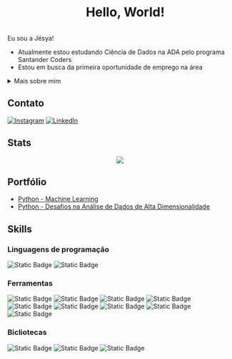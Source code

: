 <!--título-->
<div id="user-content-toc">
  <ul align="center">
    <summary><h1 style="display: inline-block">Hello, World!</h1></summary>
</div>

Eu sou a Jésya!
- Atualmente estou estudando Ciência de Dados na ADA pelo programa Santander Coders
- Estou em busca da primeira oportunidade de emprego na área

<!-- Dropdown -->
<details>
  <summary> Mais sobre mim</summary>

- Tenho 29 anos e atualmente moro em Pernambuco, porém estou aberta a oportunidades que envolvam mudança de localidade
- Possuo experiência em SQL, Python, Análise e Visualização de Dados e Machine Learning
- Além disso, sou graduada em Engenharia Civil pela UFPE e acumulei experiência como Gerente de Projetos, o que me proporcionou o desenvolvimento de habilidades essenciais, como comunicação eficaz, gestão de equipes e capacidade de adaptação e analítica
- Sou altamente focada e estou constantemente em busca de oportunidades para aprimorar meu conhecimento
</details>

## Contato
<!-- Links -->
[![Instagram](https://img.shields.io/badge/Instagram-E4405F?style=for-the-badge&logo=instagram&logoColor=white)](https://www.instagram.com/jesyavl/)
[![LinkedIn](https://img.shields.io/badge/LinkedIn-0077B5?style=for-the-badge&logo=linkedin&logoColor=white)](https://www.linkedin.com/in/jesyadelima/)


## Stats
<!-- GithubStats -->
<div align="center">
  
![](https://github-readme-streak-stats.herokuapp.com/?user=jesyavl&theme=react&hide_border=false)<br/>
 </div>

</div>

<!-- Portfólio -->
## Portfólio
- [Python - Machine Learning](https://github.com/jesyavl/ML01_telecon_churn)
- [Python - Desafios na Análise de Dados de Alta Dimensionalidade](https://github.com/jesyavl/ML02_reducao_dimensionalidade)

## Skills
  <!-- Skills: Linguagem de programação -->
  <div style="flex-basis: 48%;">
    <h3>Linguagens de programação</h3>
    
![Static Badge](https://img.shields.io/badge/PYTHON-20232A?style=for-the-badge&logo=power%20bi&logoColor=white&labelColor=%233776AB&link=https%3A%2F%2Fwww.linkedin.com%2Fin%2Fjesyadelima%2F)
![Static Badge](https://img.shields.io/badge/SQL-20232A?style=for-the-badge&logo=mysql&logoColor=white&labelColor=%234479A1&link=https%3A%2F%2Fwww.linkedin.com%2Fin%2Fjesyadelima%2F)

  </div>
  

  <!-- Skills: Ferramentas -->
  <div style="flex-basis: 48%;">
    <h3>Ferramentas</h3>
    
![Static Badge](https://img.shields.io/badge/POWER%20BI-20232A?style=for-the-badge&logo=power%20bi&logoColor=white&labelColor=%23F2C811&link=https%3A%2F%2Fwww.linkedin.com%2Fin%2Fjesyadelima%2F)
![Static Badge](https://img.shields.io/badge/VSCODE-20232A?style=for-the-badge&logo=visual%20studio%20code&logoColor=white&labelColor=%23007ACC&link=https%3A%2F%2Fwww.linkedin.com%2Fin%2Fjesyadelima%2F)
![Static Badge](https://img.shields.io/badge/JUPYTER-20232A?style=for-the-badge&logo=jupyter&logoColor=white&labelColor=%23F37626&link=https%3A%2F%2Fwww.linkedin.com%2Fin%2Fjesyadelima%2F)
![Static Badge](https://img.shields.io/badge/GIT-20232A?style=for-the-badge&logo=git&logoColor=white&labelColor=%23F05032&link=https%3A%2F%2Fwww.linkedin.com%2Fin%2Fjesyadelima%2F)
![Static Badge](https://img.shields.io/badge/MYSQL-20232A?style=for-the-badge&logo=mysql&logoColor=white&labelColor=%234479A1&link=https%3A%2F%2Fwww.linkedin.com%2Fin%2Fjesyadelima%2F)
![Static Badge](https://img.shields.io/badge/SQL%20SERVER-20232A?style=for-the-badge&logo=microsoft%20sql%20server&logoColor=white&labelColor=%23CC2927&link=https%3A%2F%2Fwww.linkedin.com%2Fin%2Fjesyadelima%2F)
![Static Badge](https://img.shields.io/badge/EXCEL-20232A?style=for-the-badge&logo=microsoft%20excel&logoColor=white&labelColor=%23217346&link=https%3A%2F%2Fwww.linkedin.com%2Fin%2Fjesyadelima%2F)
![Static Badge](https://img.shields.io/badge/TRELLO-20232A?style=for-the-badge&logo=trello&logoColor=white&labelColor=%230052CC&link=https%3A%2F%2Fwww.linkedin.com%2Fin%2Fjesyadelima%2F)
![Static Badge](https://img.shields.io/badge/SLACK-20232A?style=for-the-badge&logo=slack&logoColor=white&labelColor=%234A154B&link=https%3A%2F%2Fwww.linkedin.com%2Fin%2Fjesyadelima%2F)
  </div>

  
  <!-- Skills: Bibliotecas -->
  <div style="flex-basis: 48%;">
    <h3>Bicliotecas</h3>

![Static Badge](https://img.shields.io/badge/NUMPY-20232A?style=for-the-badge&logo=numpy&logoColor=white&labelColor=%23013243&link=https%3A%2F%2Fwww.linkedin.com%2Fin%2Fjesyadelima%2F)
![Static Badge](https://img.shields.io/badge/PANDAS-20232A?style=for-the-badge&logo=pandas&logoColor=white&labelColor=%23150458&link=https%3A%2F%2Fwww.linkedin.com%2Fin%2Fjesyadelima%2F)
![Static Badge](https://img.shields.io/badge/SKLEARN-20232A?style=for-the-badge&logo=scikit-learn&logoColor=white&labelColor=%23F7931E&link=https%3A%2F%2Fwww.linkedin.com%2Fin%2Fjesyadelima%2F)
      
  </div>

</div>





